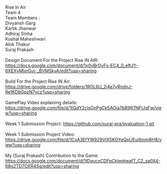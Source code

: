 Rise In Air\
Team 4\
Team Members :\
Divyansh Garg\
Kartik Jhanwar\
Adhiraj Sinha\
Kushal Maheshwari\
Alok Thakur\
Suraj Prakash\
\
Design Document For the Project Rise IN AIR: https://docs.google.com/document/d/1x0vBrOvFx-EC4_0_eftJY-6XEXyMlxrGuj-_BVMSkyA/edit?usp=sharing \
\
Build For the Project Rise IN Air: https://drive.google.com/drive/folders/1ROL6U_2j4e7yRndnJ-Re1KDbGpzN7ycz?usp=sharing \
\
GamePlay Video explaining details: https://drive.google.com/file/d/1tQdY2clsGnPgCk5AOia7bB9R7NFIJqFw/view?usp=sharing \
\
Week 1 Submission Project:  https://github.com/suraj-pra/evaluation-1.git \
\
Week 1 Submission Project Video: https://drive.google.com/file/d/1CxA3EfYW929VIX5KOYqQpUEui9omi8H8/view?usp=sharing \
\
My (Suraj Prakash) Contribution to the Game: https://docs.google.com/document/d/1tDqucxCDFpCkteqtwafT_C2_sa0X4-68g2TD7OXR4Sg/edit?usp=sharing

